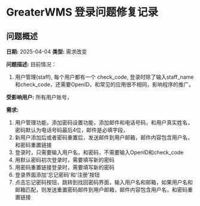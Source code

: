 # GreaterWMS 登录问题修复记录

## 问题概述

**日期:** 2025-04-04
**类型:** 需求改变

**问题描述:** 
目前情况：
1. 用户管理(staff), 每个用户都有一个 check_code, 登录时除了输入staff_name和check_code，还需要OpenID，和常见的应用很不相同，影响程序的推广。

**受影响用户:** 所有用户账号，

**需求:**
1. 用户管理功能，添加密码设置功能，添加邮件和电话号码，和用户真实姓名，密码默认为电话号码最后4位，邮件是必填字段，
2. 新用户添加后或者密码重置后，发送邮件到用户邮箱，邮件内容包含用户名，和密码重置链接
3. 登录时，只需要输入用户名，和密码，不需要输入OpenID和check_code
4. 用默认密码初次登录时，需要填写新的密码
5. 用密码重置链接登录时，需要填写新的密码
6. 登录界面添加'忘记密码'和'注册'按钮
7. 点击忘记密码按钮，跳转到找回密码界面，输入用户名和邮箱，如果用户名和邮箱匹配，则发送重置密码邮件到用户邮箱，邮件内容包含用户名，和密码重置链接


